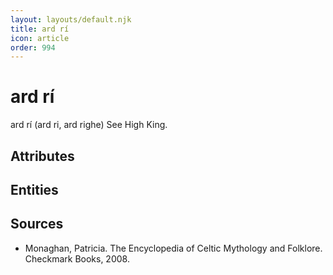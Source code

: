 ```yaml
---
layout: layouts/default.njk
title: ard rí
icon: article
order: 994
---
```

# ard rí

ard rí (ard ri, ard righe) See High King.

## Attributes


## Entities


## Sources

- Monaghan, Patricia. The Encyclopedia of Celtic Mythology and Folklore. Checkmark Books, 2008.


